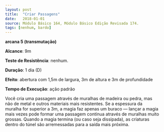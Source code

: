 ```yaml
---
layout: post
title:  "Criar Passagens"
date:   2018-01-01
source: Módulo Básico 164, Módulo Básico Edição Revisada 174.
tags: [nenhum, bardo]
---
```


**arcana 5 (transmutação)**

**Alcance**: 9m

**Teste de Resistência**: nenhum.

**Duração**: 1 dia (D)

**Efeito**: abertura com 1,5m de largura, 3m de altura e 3m de profundidade

**Tempo de Execução**: ação padrão

Você cria uma passagem através de muralhas de madeira ou pedra, mas não de metal e outros materiais mais resistentes.
Se a espessura da muralha for superior a 3m, a magia faz apenas um buraco — lançar a magia mais vezes pode formar uma passagem contínua através de muralhas muito grossas. Quando a magia termina (ou caso seja dissipada), as criaturas dentro do túnel são arremessadas para a saída mais próxima.
